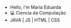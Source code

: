 - Hello, i'm Maria Eduarda
- 💻 Ciencia da Computação
- JAVA | JS | HTML | CSS
<!---
eduardasnz/eduardasnz is a ✨ special ✨ repository because its `README.md` (this file) appears on your GitHub profile.
You can click the Preview link to take a look at your changes.
--->

